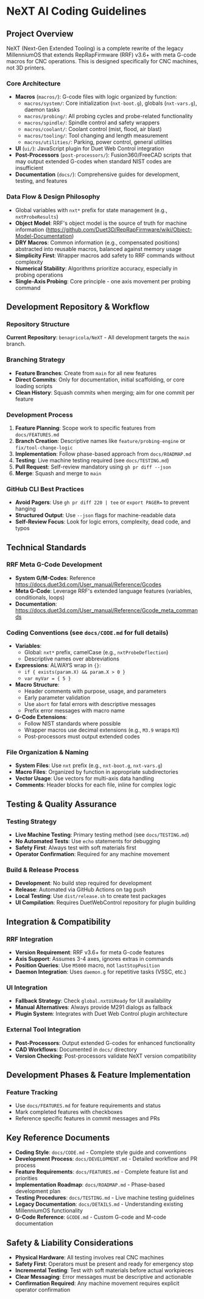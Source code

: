 # NeXT AI Coding Guidelines

## Project Overview
NeXT (Next-Gen Extended Tooling) is a complete rewrite of the legacy MillenniumOS that extends RepRapFirmware (RRF) v3.6+ with meta G-code macros for CNC operations. This is designed specifically for CNC machines, not 3D printers.

### Core Architecture
- **Macros** (`macros/`): G-code files with logic organized by function:
  - `macros/system/`: Core initialization (`nxt-boot.g`), globals (`nxt-vars.g`), daemon tasks
  - `macros/probing/`: All probing cycles and probe-related functionality
  - `macros/spindle/`: Spindle control and safety wrappers
  - `macros/coolant/`: Coolant control (mist, flood, air blast)
  - `macros/tooling/`: Tool changing and length measurement
  - `macros/utilities/`: Parking, power control, general utilities
- **UI** (`ui/`): JavaScript plugin for Duet Web Control integration
- **Post-Processors** (`post-processors/`): Fusion360/FreeCAD scripts that may output extended G-codes when standard NIST codes are insufficient
- **Documentation** (`docs/`): Comprehensive guides for development, testing, and features

### Data Flow & Design Philosophy
- Global variables with `nxt*` prefix for state management (e.g., `nxtProbeResults`)
- **Object Model**: RRF's object model is the source of truth for machine information (https://github.com/Duet3D/RepRapFirmware/wiki/Object-Model-Documentation)
- **DRY Macros**: Common information (e.g., compensated positions) abstracted into reusable macros, balanced against memory usage
- **Simplicity First**: Wrapper macros add safety to RRF commands without complexity
- **Numerical Stability**: Algorithms prioritize accuracy, especially in probing operations
- **Single-Axis Probing**: Core principle - one axis movement per probing command

## Development Repository & Workflow

### Repository Structure
**Current Repository**: `benagricola/NeXT` - All development targets the `main` branch.

### Branching Strategy
- **Feature Branches**: Create from `main` for all new features
- **Direct Commits**: Only for documentation, initial scaffolding, or core loading scripts
- **Clean History**: Squash commits when merging; aim for one commit per feature

### Development Process
1. **Feature Planning**: Scope work to specific features from `docs/FEATURES.md`
2. **Branch Creation**: Descriptive names like `feature/probing-engine` or `fix/tool-change-logic`
3. **Implementation**: Follow phase-based approach from `docs/ROADMAP.md`
4. **Testing**: Live machine testing required (see `docs/TESTING.md`)
5. **Pull Request**: Self-review mandatory using `gh pr diff --json`
6. **Merge**: Squash and merge to `main`

### GitHub CLI Best Practices
- **Avoid Pagers**: Use `gh pr diff 220 | tee` or `export PAGER=` to prevent hanging
- **Structured Output**: Use `--json` flags for machine-readable data
- **Self-Review Focus**: Look for logic errors, complexity, dead code, and typos

## Technical Standards

### RRF Meta G-Code Development
- **System G/M-Codes**: Reference https://docs.duet3d.com/User_manual/Reference/Gcodes
- **Meta G-Code**: Leverage RRF's extended language features (variables, conditionals, loops)
- **Documentation**: https://docs.duet3d.com/User_manual/Reference/Gcode_meta_commands

### Coding Conventions (see `docs/CODE.md` for full details)
- **Variables**: 
  - Global: `nxt*` prefix, camelCase (e.g., `nxtProbeDeflection`)
  - Descriptive names over abbreviations
- **Expressions**: ALWAYS wrap in `{}`:
  - `if { exists(param.X) && param.X > 0 }`
  - `var myVar = { 5 }`
- **Macro Structure**:
  - Header comments with purpose, usage, and parameters
  - Early parameter validation
  - Use `abort` for fatal errors with descriptive messages
  - Prefix error messages with macro name
- **G-Code Extensions**:
  - Follow NIST standards where possible
  - Wrapper macros use decimal extensions (e.g., `M3.9` wraps `M3`)
  - Post-processors must output extended codes

### File Organization & Naming
- **System Files**: Use `nxt` prefix (e.g., `nxt-boot.g`, `nxt-vars.g`)
- **Macro Files**: Organized by function in appropriate subdirectories
- **Vector Usage**: Use vectors for multi-axis data handling
- **Comments**: Header blocks for each file, inline for complex logic

## Testing & Quality Assurance

### Testing Strategy
- **Live Machine Testing**: Primary testing method (see `docs/TESTING.md`)
- **No Automated Tests**: Use `echo` statements for debugging
- **Safety First**: Always test with soft materials first
- **Operator Confirmation**: Required for any machine movement

### Build & Release Process
- **Development**: No build step required for development
- **Release**: Automated via GitHub Actions on tag push
- **Local Testing**: Use `dist/release.sh` to create test packages
- **UI Compilation**: Requires DuetWebControl repository for plugin building

## Integration & Compatibility

### RRF Integration
- **Version Requirement**: RRF v3.6+ for meta G-code features
- **Axis Support**: Assumes 3-4 axes, ignores extras in commands
- **Position Queries**: Use `M5000` macro, not `lastStopPosition`
- **Daemon Integration**: Uses `daemon.g` for repetitive tasks (VSSC, etc.)

### UI Integration
- **Fallback Strategy**: Check `global.nxtUiReady` for UI availability
- **Manual Alternatives**: Always provide M291 dialogs as fallback
- **Plugin System**: Integrates with Duet Web Control plugin architecture

### External Tool Integration
- **Post-Processors**: Output extended G-codes for enhanced functionality
- **CAD Workflows**: Documented in `docs/` directory
- **Version Checking**: Post-processors validate NeXT version compatibility

## Development Phases & Feature Implementation

### Feature Tracking
- Use `docs/FEATURES.md` for feature requirements and status
- Mark completed features with checkboxes
- Reference specific features in commit messages and PRs

## Key Reference Documents
- **Coding Style**: `docs/CODE.md` - Complete style guide and conventions
- **Development Process**: `docs/DEVELOPMENT.md` - Detailed workflow and PR process
- **Feature Requirements**: `docs/FEATURES.md` - Complete feature list and priorities
- **Implementation Roadmap**: `docs/ROADMAP.md` - Phase-based development plan
- **Testing Procedures**: `docs/TESTING.md` - Live machine testing guidelines
- **Legacy Documentation**: `docs/DETAILS.md` - Understanding existing MillenniumOS functionality
- **G-Code Reference**: `GCODE.md` - Custom G-code and M-code documentation

## Safety & Liability Considerations
- **Physical Hardware**: All testing involves real CNC machines
- **Safety First**: Operators must be present and ready for emergency stop
- **Incremental Testing**: Test with soft materials before actual workpieces
- **Clear Messaging**: Error messages must be descriptive and actionable
- **Confirmation Required**: Any machine movement requires explicit operator confirmation